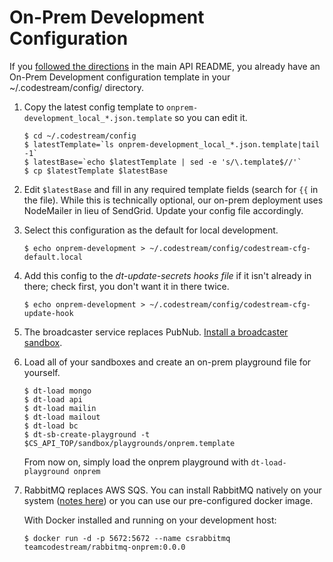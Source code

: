 # On-Prem Development Configuration

If you [followed the directions](README.md) in the main API README, you already
have an On-Prem Development configuration template in your ~/.codestream/config/
directory.

1. Copy the latest config template to `onprem-development_local_*.json.template`
   so you can edit it.
	```
	$ cd ~/.codestream/config
	$ latestTemplate=`ls onprem-development_local_*.json.template|tail -1`
	$ latestBase=`echo $latestTemplate | sed -e 's/\.template$//'`
	$ cp $latestTemplate $latestBase
	```

1. Edit `$latestBase` and fill in any required template fields (search for `{{`
   in the file).  While this is technically optional, our on-prem deployment
   uses NodeMailer in lieu of SendGrid. Update your config file accordingly.

1. Select this configuration as the default for local development.
	```
	$ echo onprem-development > ~/.codestream/config/codestream-cfg-default.local
	```

1. Add this config to the _dt-update-secrets hooks file_ if it isn't already in
   there; check first, you don't want it in there twice.
	```
	$ echo onprem-development > ~/.codestream/config/codestream-cfg-update-hook
	```

1. The broadcaster service replaces PubNub. [Install a broadcaster
   sandbox](https://github.com/teamcodestream/broadcaster).

1. Load all of your sandboxes and create an on-prem playground file for
   yourself.
	```
	$ dt-load mongo
	$ dt-load api
	$ dt-load mailin
	$ dt-load mailout
	$ dt-load bc
	$ dt-sb-create-playground -t $CS_API_TOP/sandbox/playgrounds/onprem.template
	```
	From now on, simply load the onprem playground with `dt-load-playground onprem`

1. RabbitMQ replaces AWS SQS. You can install RabbitMQ natively on your system
   ([notes here](README.rabbitmq)) or you can use our pre-configured docker
   image.

   With Docker installed and running on your development host:
	```
	$ docker run -d -p 5672:5672 --name csrabbitmq teamcodestream/rabbitmq-onprem:0.0.0
	```
